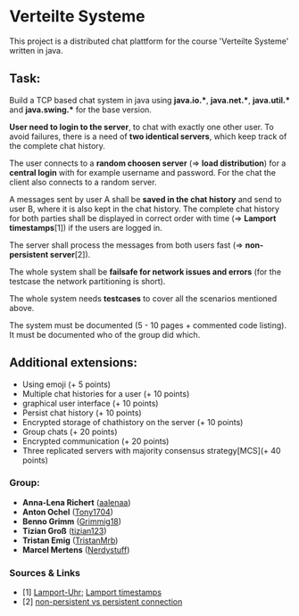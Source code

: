 # Verteilte Systeme
This project is a distributed chat plattform for the course 'Verteilte Systeme' written in java.

## Task:
Build a TCP based chat system in java using **java.io.\***, **java.net.\***, **java.util.\*** and **java.swing.\*** for the base version.

**User need to login to the server**, to chat with exactly one other user. To avoid failures, there is a need of **two identical servers**, which keep track of the complete chat history.

The user connects to a **random choosen server** (=> **load distribution**) for a **central login** with for example username and password. For the chat the client also connects to a random server.

A messages sent by user A shall be **saved in the chat history** and send to user B, where it is also kept in the chat history. The complete chat history for both parties shall be displayed in correct order with time (=> **Lamport timestamps**[1]) if the users are logged in.

The server shall process the messages from both users fast (=> **non-persistent server**[2]).

The whole system shall be **failsafe for network issues and errors** (for the testcase the network partitioning is short).

The whole system needs **testcases** to cover all the scenarios mentioned above.

The system must be documented (5 - 10 pages + commented code listing). It must be documented who of the group did which.

## Additional extensions:
- Using emoji (+ 5 points)
- Multiple chat histories for a user (+ 10 points)
- graphical user interface (+ 10 points)
- Persist chat history (+ 10 points)
- Encrypted storage of chathistory on the server (+ 10 points)
- Group chats (+ 20 points)
- Encrypted communication (+ 20 points)
- Three replicated servers with majority consensus strategy\[MCS\](+ 40 points)

### Group:
* **Anna-Lena Richert** ([aalenaa](https://github.com/aalenaa))
* **Anton Ochel** ([Tony1704](https://github.com/Tony1704))
* **Benno Grimm** ([Grimmig18](https://github.com/Grimmig18))
* **Tizian Groß** ([tizian123](https://github.com/tizian123)) 
* **Tristan Emig** ([TristanMrb](https://github.com/TristanMrb)) 
* **Marcel Mertens** ([Nerdystuff](https://github.com/NerdyStuff)) 

### Sources & Links
- \[1\] [Lamport-Uhr](https://de.wikipedia.org/wiki/Lamport-Uhr); [Lamport timestamps](https://en.wikipedia.org/wiki/Lamport_timestamps) 
- \[2\] [non-persistent vs persistent connection](https://www.geeksforgeeks.org/http-non-persistent-persistent-connection-set-2/)

